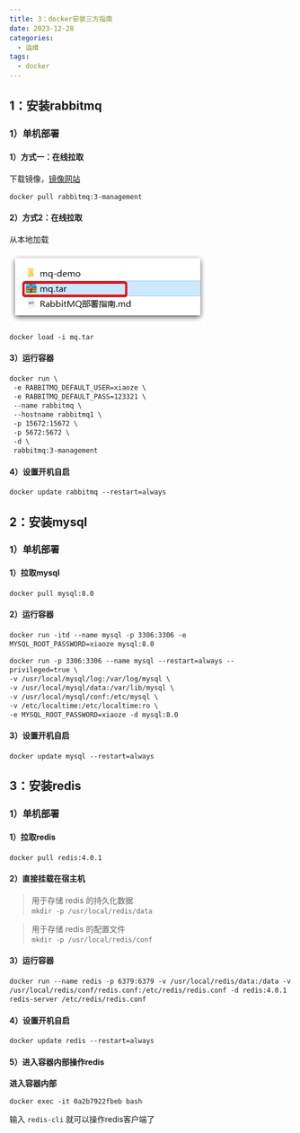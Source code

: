 ```yaml
---
title: 3：docker安装三方指南
date: 2023-12-28
categories:
  - 运维
tags:
  - docker
---
```


## 1：安装rabbitmq
### 1）单机部署
#### 1）方式一：在线拉取
下载镜像，[镜像网站](https://registry.hub.docker.com/)
```docker
docker pull rabbitmq:3-management
```

#### 2）方式2：在线拉取
从本地加载

![image-20210423191210349](./assets/image-20210423191210349.png) 
```docker
docker load -i mq.tar
```

#### 3）运行容器
```shell
docker run \
 -e RABBITMQ_DEFAULT_USER=xiaoze \
 -e RABBITMQ_DEFAULT_PASS=123321 \
 --name rabbitmq \
 --hostname rabbitmq1 \
 -p 15672:15672 \
 -p 5672:5672 \
 -d \
 rabbitmq:3-management
 ```

#### 4）设置开机自启

```shell
docker update rabbitmq --restart=always
```

## 2：安装mysql

### 1）单机部署

#### 1）拉取mysql

```shell
docker pull mysql:8.0
```

#### 2）运行容器

```shell
docker run -itd --name mysql -p 3306:3306 -e MYSQL_ROOT_PASSWORD=xiaoze mysql:8.0
```

```shell
docker run -p 3306:3306 --name mysql --restart=always --privileged=true \
-v /usr/local/mysql/log:/var/log/mysql \
-v /usr/local/mysql/data:/var/lib/mysql \
-v /usr/local/mysql/conf:/etc/mysql \
-v /etc/localtime:/etc/localtime:ro \
-e MYSQL_ROOT_PASSWORD=xiaoze -d mysql:8.0
```

#### 3）设置开机自启

```shell
docker update mysql --restart=always
```

## 3：安装redis

### 1）单机部署

#### 1）拉取redis

```shell
docker pull redis:4.0.1
```

#### 2）直接挂载在宿主机

> 用于存储 redis 的持久化数据  
`mkdir -p /usr/local/redis/data`
 
> 用于存储 redis 的配置文件  
`mkdir -p /usr/local/redis/conf`

#### 3）运行容器

```shell
docker run --name redis -p 6379:6379 -v /usr/local/redis/data:/data -v /usr/local/redis/conf/redis.conf:/etc/redis/redis.conf -d redis:4.0.1 redis-server /etc/redis/redis.conf
```

#### 4）设置开机自启

```shell
docker update redis --restart=always
```

#### 5）进入容器内部操作redis

**进入容器内部**
```shell
docker exec -it 0a2b7922fbeb bash
```

输入 `redis-cli` 就可以操作redis客户端了
